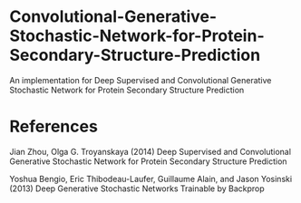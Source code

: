 # Convolutional-Generative-Stochastic-Network-for-Protein-Secondary-Structure-Prediction
An implementation for Deep Supervised and Convolutional Generative Stochastic Network for Protein Secondary Structure Prediction


# References
Jian Zhou, Olga G. Troyanskaya (2014)
Deep Supervised and Convolutional Generative Stochastic Network for Protein Secondary Structure Prediction

Yoshua Bengio, Eric Thibodeau-Laufer, Guillaume Alain, and Jason Yosinski (2013)
Deep Generative Stochastic Networks Trainable by Backprop


